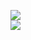 [![](https://img.shields.io/badge/Made%20With-Github%20Spray-lightgrey.svg?style=for-the-badge&logo=github)](https://github.com/Annihil/github-spray#25397)  
[![](https://i.imgur.com/2DrTn0Z.gif)](https://github.com/Annihil/github-spray)